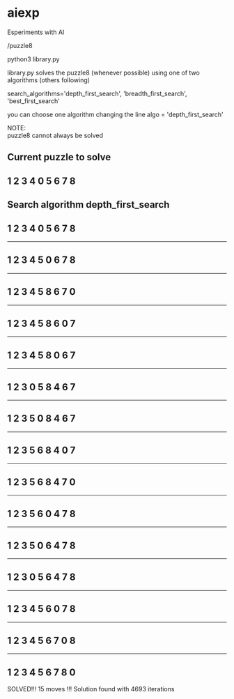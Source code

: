 # aiexp
Esperiments with AI


/puzzle8 

python3 library.py

library.py solves the puzzle8 (whenever possible) using one of two algorithms (others following)

search_algorithms='depth_first_search', 'breadth_first_search', 'best_first_search'


you can choose one algorithm changing the line 
algo = 'depth_first_search'

NOTE:   
puzzle8 cannot always be solved



Current puzzle to solve
---------
 1  2  3 
 4  0  5 
 6  7  8 
---------
Search algorithm depth_first_search
---------
 1  2  3 
 4  0  5 
 6  7  8 
---------
---------
 1  2  3 
 4  5  0 
 6  7  8 
---------
---------
 1  2  3 
 4  5  8 
 6  7  0 
---------
---------
 1  2  3 
 4  5  8 
 6  0  7 
---------
---------
 1  2  3 
 4  5  8 
 0  6  7 
---------
---------
 1  2  3 
 0  5  8 
 4  6  7 
---------
---------
 1  2  3 
 5  0  8 
 4  6  7 
---------
---------
 1  2  3 
 5  6  8 
 4  0  7 
---------
---------
 1  2  3 
 5  6  8 
 4  7  0 
---------
---------
 1  2  3 
 5  6  0 
 4  7  8 
---------
---------
 1  2  3 
 5  0  6 
 4  7  8 
---------
---------
 1  2  3 
 0  5  6 
 4  7  8 
---------
---------
 1  2  3 
 4  5  6 
 0  7  8 
---------
---------
 1  2  3 
 4  5  6 
 7  0  8 
---------
---------
 1  2  3 
 4  5  6 
 7  8  0 
---------
SOLVED!!! 15 moves !!!
Solution found with 4693 iterations



